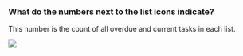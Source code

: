 ### What do the numbers next to the list icons indicate?

This number is the count of all overdue and current tasks in each list.

![](../../../images/chrome-extension/installation--account/5.1.4.png)

